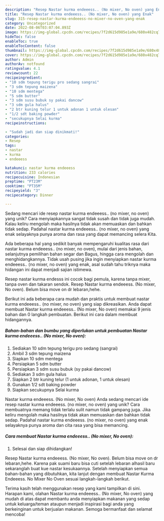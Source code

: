 ```yaml
---
description: "Resep Nastar kurma endeeess.. (No mixer, No oven) yang Enak"
title: "Resep Nastar kurma endeeess.. (No mixer, No oven) yang Enak"
slug: 315-resep-nastar-kurma-endeeess-no-mixer-no-oven-yang-enak
category: Uncategorized
date: 2022-08-06T03:07:04.893Z
image: https://img-global.cpcdn.com/recipes/7f2d615d985e1a9e/680x482cq70/nastar-kurma-endeeess-no-mixer-no-oven-foto-resep-utama.jpg
hideToc: false
enableToc: true
enableTocContent: false
thumbnail: https://img-global.cpcdn.com/recipes/7f2d615d985e1a9e/680x482cq70/nastar-kurma-endeeess-no-mixer-no-oven-foto-resep-utama.jpg
cover: https://img-global.cpcdn.com/recipes/7f2d615d985e1a9e/680x482cq70/nastar-kurma-endeeess-no-mixer-no-oven-foto-resep-utama.jpg
author: Admin
authorAv: notfound
ratingvalue: 4.1
reviewcount: 22
recipeingredient:
- "10 sdm tepung terigu pro sedang sangrai"
- "3 sdm tepung maizena"
- "10 sdm mentega"
- "5 sdm butter"
- "3 sdm susu bubuk sy pakai dancow"
- "3 sdm gula halus"
- "2 btr kuning telur 1 untuk adonan 1 untuk olesan"
- "1/2 sdt baking powder"
- "secukupnya Selai kurma"
recipeinstructions:

- "Sudah jadi dan siap dinikmati!"
categories:
- Resep
tags:
- nastar
- kurma
- endeeess

katakunci: nastar kurma endeeess 
nutrition: 233 calories
recipecuisine: Indonesian
preptime: "PT23M"
cooktime: "PT35M"
recipeyield: "3"
recipecategory: Dinner

---
```





Sedang mencari ide resep nastar kurma endeeess.. (no mixer, no oven) yang unik? Cara menyiapkannya sangat tidak susah dan tidak juga mudah. Kalau keliru mengolah maka hasilnya tidak akan memuaskan dan bahkan tidak sedap. Padahal nastar kurma endeeess.. (no mixer, no oven) yang enak selayaknya punya aroma dan rasa yang dapat memancing selera Kita.





Ada beberapa hal yang sedikit banyak mempengaruhi kualitas rasa dari nastar kurma endeeess.. (no mixer, no oven), mulai dari jenis bahan, selanjutnya pemilihan bahan segar dan Bagus, hingga cara mengolah dan menghidangkannya. Tidak usah pusing jika ingin menyiapkan nastar kurma endeeess.. (no mixer, no oven) yang enak,      asal sudah tahu triknya maka hidangan ini dapat menjadi sajian istimewa.














Resep nastar kurma endesss ini cocok bagi pemula, karena tanpa mixer, tanpa oven dan takaran sendok. Resep Nastar kurma endeeess. (No mixer, No oven). Belum bisa move on dr lebaran,hehe.






Berikut ini ada beberapa cara mudah dan praktis untuk membuat nastar kurma endeeess.. (no mixer, no oven) yang siap dikreasikan. Anda dapat membuat Nastar kurma endeeess.. (No mixer, No oven) memakai 9 jenis bahan dan 0 langkah pembuatan. Berikut ini cara dalam membuat hidangannya.

<!--inarticleads1-->

##### Bahan-bahan dan bumbu yang diperlukan untuk pembuatan Nastar kurma endeeess.. (No mixer, No oven):

1. Sediakan 10 sdm tepung terigu pro sedang (sangrai)
1. Ambil 3 sdm tepung maizena
1. Siapkan 10 sdm mentega
1. Persiapkan 5 sdm butter
1. Persiapkan 3 sdm susu bubuk (sy pakai dancow)
1. Sediakan 3 sdm gula halus
1. Siapkan 2 btr kuning telur (1 untuk adonan, 1 untuk olesan)
1. Gunakan 1/2 sdt baking powder
1. Siapkan secukupnya Selai kurma


Nastar kurma endeeess. (No mixer, No oven) Anda sedang mencari ide resep nastar kurma endeeess. (no mixer, no oven) yang unik? Cara membuatnya memang tidak terlalu sulit namun tidak gampang juga. Jika keliru mengolah maka hasilnya tidak akan memuaskan dan bahkan tidak sedap. Padahal nastar kurma endeeess. (no mixer, no oven) yang enak selayaknya punya aroma dan cita rasa yang bisa memancing. 

<!--inarticleads2-->

##### Cara membuat Nastar kurma endeeess.. (No mixer, No oven):


1. Selesai dan siap dihidangkan!

Resep Nastar kurma endeeess. (No mixer, No oven). Belum bisa move on dr lebaran,hehe. Karena pak suami baru bisa cuti setelah lebaran alhasil baru sekaranglah buat kue nastar kesukaannya. Setelah menyiapkan semua bahan-bahan yang dibutuhkan, kita lanjut dengan membuat Nastar Kurma Endeeess. No Mixer No Oven sesuai langkah-langkah berikut. 

Terima kasih telah menggunakan resep yang kami tampilkan di sini. Harapan kami, olahan Nastar kurma endeeess.. (No mixer, No oven) yang mudah di atas dapat membantu anda menyiapkan makanan yang sedap untuk keluarga/teman ataupun menjadi inspirasi bagi anda yang berkeinginan untuk berjualan makanan. Semoga bermanfaat dan selamat mencoba!
